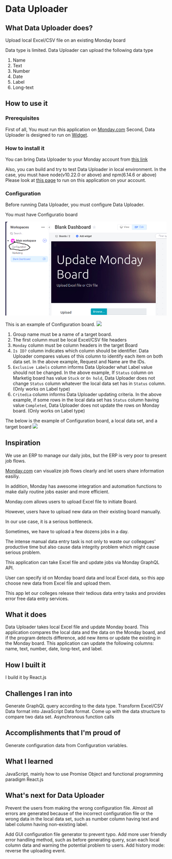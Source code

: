 # Data Uploader

## What Data Uploader does?

Upload local Excel/CSV file on an existing Monday board

Data type is limited. Data Uploader can upload the following data type
1. Name
1. Text
1. Number
1. Date
1. Label
1. Long-text

## How to use it

### Prerequisites 
First of all, You must run this application on [Monday.com](https://monday.com/)
Second, Data Uploader is designed to run on [Widget](https://support.monday.com/hc/en-us/articles/360007078739-The-Overview-Widget).

### How to install it
You can bring Data Uploader to your Monday account from [this link](https://auth.monday.com/oauth2/authorize?client_id=c083411c8ecb1a8cadbf3a0f493b5e12&response_type=install)

Also, you can build and try to test Data Uploader in local environment.
In the case, you must have node(v10.22.0 or above) and npm(6.14.6 or above)
Please look at [this page](https://monday.com/developers/apps/intro) to run on this application on your account.

### Configuration
Before running Data Uploader, you must configure Data Uploader.

You must have Configuratio board

![](https://github.com/hiroTochigi/Data-Uploader/blob/master/images/Data%20Uploader.png)

This is an example of Configuration board.
![](https://github.com/hiroTochigi/Data-Uploader/blob/master/images/Configuraton.png)
1. Group name must be a name of a target board.
1. The first column must be local Excel/CSV file headers
1. `Monday` column must be column headers in the target Board
1. `Is ID?` column indicates which column should be identifier. Data Uploader compares values of this column to identify each item on both data set. In the above example, Request and Name are the IDs.
1. `Exclusive Labels` column informs Data Uploader what Label value should not be changed. In the above example, If `Status` column on Marketig board has value `Stuck` or `On hold`, Data Uploader does not change `Status` column whatever the local data set has in `Status` column. (Only works on Label type)
1. `Critedia` column informs Data Uploader updating criteria. In the above example, if some rows in the local data set has `Status` column having value `Completed`, Data Uploader does not update the rows on Monday board. (Only works on Label type)

The below is the example of Configuration board, a local data set, and a target board
![](https://github.com/hiroTochigi/Data-Uploader/blob/master/images/Configuraton2.png)




## Inspiration
We use an ERP to manage our daily jobs, but the ERP is very poor to present job flows.

[Monday.com](https://monday.com/) can visualize job flows clearly and let users share information easiliy. 

In addition, Monday has awesome integration and automation functions to make daily routine jobs easier and more efficient.

Monday.com allows users to upload Excel file to initiate Board.

However, users have to upload new data on their existing board manually.

In our use case, it is a serious bottleneck.

Sometimes, we have to upload a few dozens jobs in a day.

The intense manual data entry task is not only to waste our colleagues' productive time but also cause data integrity problem which might cause serious problem.

This application can take Excel file and update jobs via Monday GraphQL API.

User can specify id on Monday board data and local Excel data, so this app choose new data from Excel file and upload them.

This app let our colleges release their tedious data entry tasks and provides error free data entry services.

## What it does
Data Uploader takes local Excel file and update Monday board.
This application compares the local data and the data on the Monday board, and if the program detects difference, add new items or update the existing in the Monday board.
This application can update the following columns: name, text, number, date, long-text, and label.

## How I built it
I build it by React.js

## Challenges I ran into
Generate GraphQL query according to the data type.
Transform Excel/CSV Data format into JavaScript Data format. 
Come up with the data structure to compare two data set.
Asynchronous function calls 

## Accomplishments that I'm proud of
Generate configuration data from Configuration variables.

## What I learned
JavaScript, mainly how to use Promise Object and functional programming paradigm
React.js

## What's next for Data Uploader
Prevent the users from making the wrong configuration file.
Almost all errors are generated because of the incorrect configuration file or the wrong data in the local data set, such as number column having text and label column having non-existing label.

Add GUI configuration file generator to prevent typo.
Add more user friendly error handling method, such as before generating query, scan each local column data and warning the potential problem to users.
Add history mode: reverse the uploading event.




